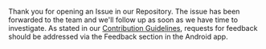Thank you for opening an Issue in our Repository.
The issue has been forwarded to the team and we'll follow up as soon as we have time to investigate.
As stated in our [Contribution Guidelines](https://github.com/duckduckgo/Android/blob/develop/CONTRIBUTING.md), requests for feedback should be addressed via the Feedback section in the Android app.